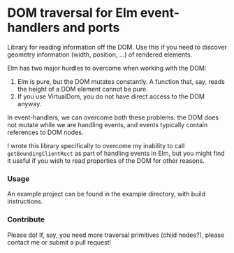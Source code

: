 # DOM traversal for Elm event-handlers and ports

Library for reading information off the DOM. Use this if you need to
discover geometry information (width, position, ...) of rendered elements.

Elm has two major hurdles to overcome when working with the DOM:

 1. Elm is pure, but the DOM mutates constantly. A function that,
 say, reads the height of a DOM element cannot be pure.
 2. If you use VirtualDom, you do not have direct access to the DOM
 anyway.

In event-handlers, we can overcome both these problems: the DOM does not
mutate while we are handling events, and events typically contain references
to DOM nodes.

I wrote this library specifically to overcome my inability to call
`getBoundingClientRect` as part of handling events in Elm, but you
might find it useful if you wish to read properties of the DOM for
other reasons.

### Usage

An example project can be found in the example directory, with build instructions.

### Contribute

Please do! If, say, you need more traversal primitives (child nodes?), please
contact me or submit a pull request!
